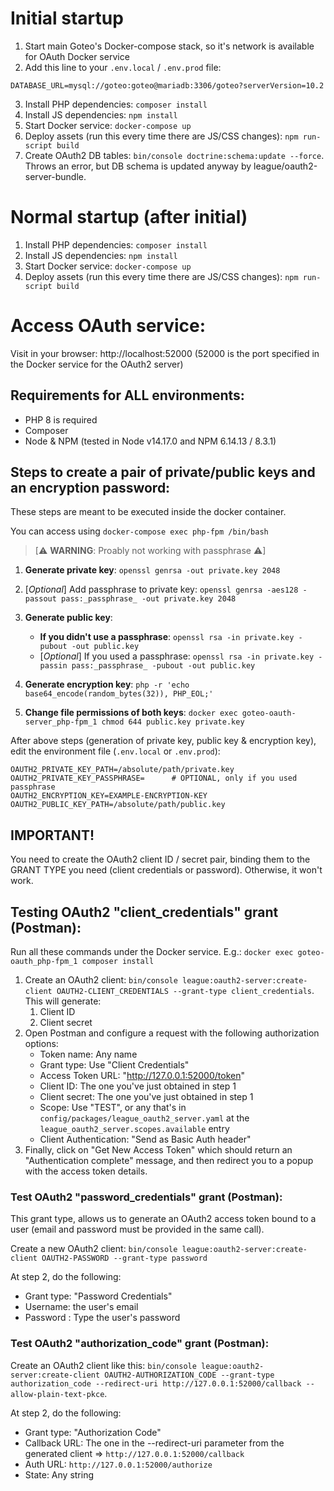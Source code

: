 # Initial startup

1. Start main Goteo's Docker-compose stack, so it's network is available for OAuth Docker service
2. Add this line to your `.env.local` / `.env.prod` file:
```
DATABASE_URL=mysql://goteo:goteo@mariadb:3306/goteo?serverVersion=10.2
```
3. Install PHP dependencies: `composer install`
4. Install JS dependencies: `npm install`
5. Start Docker service: `docker-compose up`
6. Deploy assets (run this every time there are JS/CSS changes): `npm run-script build`
7. Create OAuth2 DB tables: `bin/console doctrine:schema:update --force`. Throws an error, but DB schema is updated anyway by league/oauth2-server-bundle.

# Normal startup (after initial)

1. Install PHP dependencies: `composer install`
2. Install JS dependencies: `npm install`
3. Start Docker service: `docker-compose up`
4. Deploy assets (run this every time there are JS/CSS changes): `npm run-script build`

# Access OAuth service:

Visit in your browser: http://localhost:52000 (52000 is the port specified in the Docker service for the OAuth2 server)

## Requirements for ALL environments:

* PHP 8 is required
* Composer
* Node & NPM (tested in Node v14.17.0 and NPM 6.14.13 / 8.3.1)

## Steps to create a pair of private/public keys and an encryption password:

These steps are meant to be executed inside the docker container.

You can access using ```docker-compose exec php-fpm /bin/bash```

> [⚠ **WARNING**: Proably not working with passphrase ⚠]

1. **Generate private key**: `openssl genrsa -out private.key 2048`

2. [*Optional*] Add passphrase to private key: `openssl genrsa -aes128 -passout pass:_passphrase_ -out private.key 2048`

3. **Generate public key**:
   - **If you didn't use a passphrase**: `openssl rsa -in private.key -pubout -out public.key`
   - [*Optional*] If you used a passphrase: `openssl rsa -in private.key -passin pass:_passphrase_ -pubout -out public.key`
4. **Generate encryption key**: `php -r 'echo base64_encode(random_bytes(32)), PHP_EOL;'`

5. **Change file permissions of both keys**: `docker exec goteo-oauth-server_php-fpm_1 chmod 644 public.key private.key`

After above steps (generation of private key, public key & encryption key), edit the environment file (`.env.local` or `.env.prod`):

```
OAUTH2_PRIVATE_KEY_PATH=/absolute/path/private.key
OAUTH2_PRIVATE_KEY_PASSPHRASE=      # OPTIONAL, only if you used passphrase
OAUTH2_ENCRYPTION_KEY=EXAMPLE-ENCRYPTION-KEY
OAUTH2_PUBLIC_KEY_PATH=/absolute/path/public.key
```

## IMPORTANT! ##

You need to create the OAuth2 client ID / secret pair, binding them to the GRANT TYPE you need (client credentials or password). Otherwise, it won't work.

## Testing OAuth2 "client_credentials" grant (Postman):

Run all these commands under the Docker service. E.g.: `docker exec goteo-oauth_php-fpm_1 composer install`

1. Create an OAuth2 client: `bin/console league:oauth2-server:create-client OAUTH2-CLIENT_CREDENTIALS --grant-type client_credentials`. This will generate:
   1. Client ID
   2. Client secret
2. Open Postman and configure a request with the following authorization options:
   - Token name: Any name
   - Grant type: Use "Client Credentials"
   - Access Token URL: "http://127.0.0.1:52000/token"
   - Client ID: The one you've just obtained in step 1
   - Client secret: The one you've just obtained in step 1
   - Scope: Use "TEST", or any that's in `config/packages/league_oauth2_server.yaml` at the `league_oauth2_server.scopes.available` entry
   - Client Authentication: "Send as Basic Auth header"
3. Finally, click on "Get New Access Token" which should return an "Authentication complete" message, and then redirect you to a popup with the access token details.

### Test OAuth2 "password_credentials" grant (Postman):

This grant type, allows us to generate an OAuth2 access token bound to a user (email and password must be provided in the same call).

Create a new OAuth2 client:
`bin/console league:oauth2-server:create-client OAUTH2-PASSWORD --grant-type password`

At step 2, do the following:
- Grant type: "Password Credentials"
- Username: the user's email
- Password : Type the user's password

### Test OAuth2 "authorization_code" grant (Postman):

Create an OAuth2 client like this:
`bin/console league:oauth2-server:create-client OAUTH2-AUTHORIZATION_CODE --grant-type authorization_code --redirect-uri http://127.0.0.1:52000/callback --allow-plain-text-pkce`.

At step 2, do the following:
- Grant type: "Authorization Code"
- Callback URL: The one in the --redirect-uri parameter from the generated client => `http://127.0.0.1:52000/callback`
- Auth URL: `http://127.0.0.1:52000/authorize`
- State: Any string
